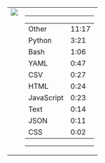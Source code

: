 
<table><tr>
<td valign="top">
  <img src="https://wakatime.com/share/@Aperture/0cd21d5d-ac4f-458d-9c71-d06f479c1297.png" />
</td>

<td valign="top">
  <hr>
  <table>
    <tr><td>Other</td><td>11:17</td></tr><tr><td>Python</td><td>3:21</td></tr><tr><td>Bash</td><td>1:06</td></tr><tr><td>YAML</td><td>0:47</td></tr><tr><td>CSV</td><td>0:27</td></tr><tr><td>HTML</td><td>0:24</td></tr><tr><td>JavaScript</td><td>0:23</td></tr><tr><td>Text</td><td>0:14</td></tr><tr><td>JSON</td><td>0:11</td></tr><tr><td>CSS</td><td>0:02</td></tr>
  </table>
  <hr>
</td>
</tr></table>

